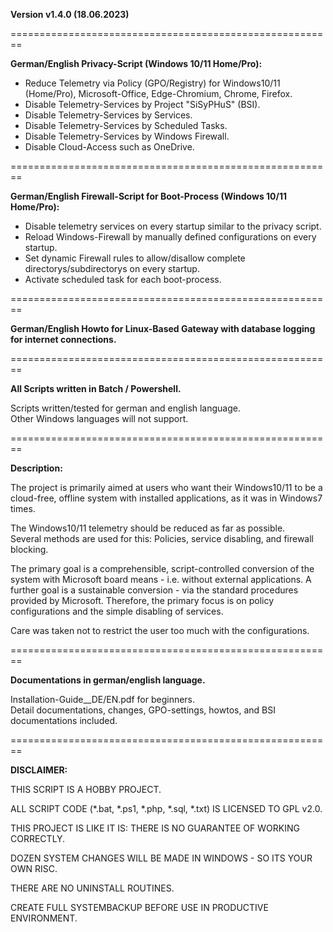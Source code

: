 **Version v1.4.0 (18.06.2023)** 

========================================================

**German/English Privacy-Script (Windows 10/11 Home/Pro):**

* Reduce Telemetry via Policy (GPO/Registry) for Windows10/11 (Home/Pro), Microsoft-Office, Edge-Chromium, Chrome, Firefox.
* Disable Telemetry-Services by Project "SiSyPHuS" (BSI).
* Disable Telemetry-Services by Services.
* Disable Telemetry-Services by Scheduled Tasks.
* Disable Telemetry-Services by Windows Firewall.
* Disable Cloud-Access such as OneDrive.

========================================================

**German/English Firewall-Script for Boot-Process (Windows 10/11 Home/Pro):**

* Disable telemetry services on every startup similar to the privacy script.
* Reload Windows-Firewall by manually defined configurations on every startup.
* Set dynamic Firewall rules to allow/disallow complete directorys/subdirectorys on every startup.
* Activate scheduled task for each boot-process.

========================================================

**German/English Howto for Linux-Based Gateway with database logging for internet connections.**

========================================================

**All Scripts written in Batch / Powershell.**

Scripts written/tested for german and english language.<br>
Other Windows languages will not support.

========================================================

**Description:**

The project is primarily aimed at users who want their Windows10/11 to be a cloud-free, offline system with installed applications, as it was in Windows7 times.

The Windows10/11 telemetry should be reduced as far as possible.<br> 
Several methods are used for this: Policies, service disabling, and firewall blocking.

The primary goal is a comprehensible, script-controlled conversion of the system with Microsoft board means - i.e. without external applications. A further goal is a sustainable conversion - via the standard procedures provided by Microsoft. Therefore, the primary focus is on policy configurations and the simple disabling of services.

Care was taken not to restrict the user too much with the configurations.

========================================================

**Documentations in german/english language.**

Installation-Guide__DE/EN.pdf for beginners.<br>
Detail documentations, changes, GPO-settings, howtos, and BSI documentations included.

========================================================

**DISCLAIMER:**

THIS SCRIPT IS A HOBBY PROJECT.

ALL SCRIPT CODE (*.bat, *.ps1, *.php, *.sql, *.txt) IS LICENSED TO GPL v2.0.

THIS PROJECT IS LIKE IT IS: THERE IS NO GUARANTEE OF WORKING CORRECTLY.

DOZEN SYSTEM CHANGES WILL BE MADE IN WINDOWS - SO ITS YOUR OWN RISC.

THERE ARE NO UNINSTALL ROUTINES.

CREATE FULL SYSTEMBACKUP BEFORE USE IN PRODUCTIVE ENVIRONMENT.
